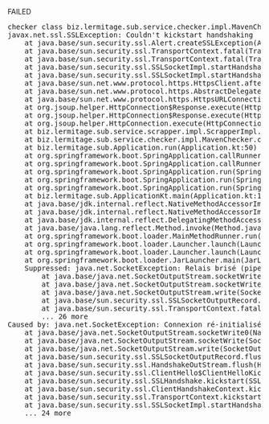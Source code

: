 FAILED

<pre>checker class biz.lermitage.sub.service.checker.impl.MavenChecker failed, ignoring
javax.net.ssl.SSLException: Couldn't kickstart handshaking
	at java.base/sun.security.ssl.Alert.createSSLException(Alert.java:127)
	at java.base/sun.security.ssl.TransportContext.fatal(TransportContext.java:326)
	at java.base/sun.security.ssl.TransportContext.fatal(TransportContext.java:269)
	at java.base/sun.security.ssl.SSLSocketImpl.startHandshake(SSLSocketImpl.java:450)
	at java.base/sun.security.ssl.SSLSocketImpl.startHandshake(SSLSocketImpl.java:411)
	at java.base/sun.net.www.protocol.https.HttpsClient.afterConnect(HttpsClient.java:567)
	at java.base/sun.net.www.protocol.https.AbstractDelegateHttpsURLConnection.connect(AbstractDelegateHttpsURLConnection.java:185)
	at java.base/sun.net.www.protocol.https.HttpsURLConnectionImpl.connect(HttpsURLConnectionImpl.java:168)
	at org.jsoup.helper.HttpConnection$Response.execute(HttpConnection.java:732)
	at org.jsoup.helper.HttpConnection$Response.execute(HttpConnection.java:707)
	at org.jsoup.helper.HttpConnection.execute(HttpConnection.java:297)
	at biz.lermitage.sub.service.scrapper.impl.ScrapperImpl.fetchHtml(ScrapperImpl.kt:25)
	at biz.lermitage.sub.service.checker.impl.MavenChecker.check(MavenChecker.kt:20)
	at biz.lermitage.sub.Application.run(Application.kt:50)
	at org.springframework.boot.SpringApplication.callRunner(SpringApplication.java:795)
	at org.springframework.boot.SpringApplication.callRunners(SpringApplication.java:779)
	at org.springframework.boot.SpringApplication.run(SpringApplication.java:322)
	at org.springframework.boot.SpringApplication.run(SpringApplication.java:1237)
	at org.springframework.boot.SpringApplication.run(SpringApplication.java:1226)
	at biz.lermitage.sub.ApplicationKt.main(Application.kt:113)
	at java.base/jdk.internal.reflect.NativeMethodAccessorImpl.invoke0(Native Method)
	at java.base/jdk.internal.reflect.NativeMethodAccessorImpl.invoke(NativeMethodAccessorImpl.java:62)
	at java.base/jdk.internal.reflect.DelegatingMethodAccessorImpl.invoke(DelegatingMethodAccessorImpl.java:43)
	at java.base/java.lang.reflect.Method.invoke(Method.java:566)
	at org.springframework.boot.loader.MainMethodRunner.run(MainMethodRunner.java:49)
	at org.springframework.boot.loader.Launcher.launch(Launcher.java:109)
	at org.springframework.boot.loader.Launcher.launch(Launcher.java:58)
	at org.springframework.boot.loader.JarLauncher.main(JarLauncher.java:88)
	Suppressed: java.net.SocketException: Relais brisé (pipe) (Write failed)
		at java.base/java.net.SocketOutputStream.socketWrite0(Native Method)
		at java.base/java.net.SocketOutputStream.socketWrite(SocketOutputStream.java:110)
		at java.base/java.net.SocketOutputStream.write(SocketOutputStream.java:150)
		at java.base/sun.security.ssl.SSLSocketOutputRecord.encodeAlert(SSLSocketOutputRecord.java:81)
		at java.base/sun.security.ssl.TransportContext.fatal(TransportContext.java:357)
		... 26 more
Caused by: java.net.SocketException: Connexion ré-initialisée par le correspondant (Write failed)
	at java.base/java.net.SocketOutputStream.socketWrite0(Native Method)
	at java.base/java.net.SocketOutputStream.socketWrite(SocketOutputStream.java:110)
	at java.base/java.net.SocketOutputStream.write(SocketOutputStream.java:150)
	at java.base/sun.security.ssl.SSLSocketOutputRecord.flush(SSLSocketOutputRecord.java:251)
	at java.base/sun.security.ssl.HandshakeOutStream.flush(HandshakeOutStream.java:89)
	at java.base/sun.security.ssl.ClientHello$ClientHelloKickstartProducer.produce(ClientHello.java:658)
	at java.base/sun.security.ssl.SSLHandshake.kickstart(SSLHandshake.java:525)
	at java.base/sun.security.ssl.ClientHandshakeContext.kickstart(ClientHandshakeContext.java:107)
	at java.base/sun.security.ssl.TransportContext.kickstart(TransportContext.java:233)
	at java.base/sun.security.ssl.SSLSocketImpl.startHandshake(SSLSocketImpl.java:433)
	... 24 more

</pre>